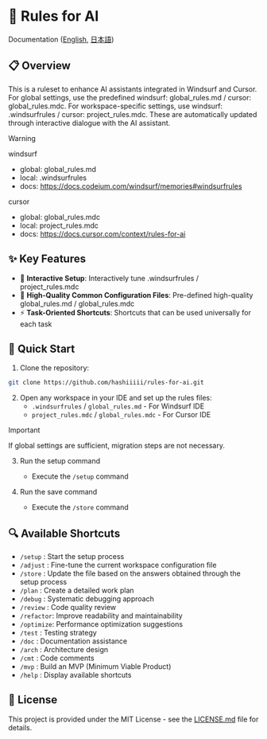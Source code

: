 # 🤖 Rules for AI

Documentation ([English](https://github.com/hashiiiii/rules-for-ai/blob/main/README.md), [日本語](https://github.com/hashiiiii/rules-for-ai/blob/main/README_JA.md))

## 📋 Overview

This is a ruleset to enhance AI assistants integrated in Windsurf and Cursor.
For global settings, use the predefined windsurf: global_rules.md / cursor: global_rules.mdc.
For workspace-specific settings, use windsurf: .windsurfrules / cursor: project_rules.mdc.
These are automatically updated through interactive dialogue with the AI assistant.

> [!WARNING]
>
> windsurf
> - global: global_rules.md
> - local: .windsurfrules
> - docs: https://docs.codeium.com/windsurf/memories#windsurfrules
>
> cursor
> - global: global_rules.mdc
> - local: project_rules.mdc
> - docs: https://docs.cursor.com/context/rules-for-ai
>

## ✨ Key Features

- 🔄 **Interactive Setup**: Interactively tune .windsurfrules / project_rules.mdc
- 📝 **High-Quality Common Configuration Files**: Pre-defined high-quality global_rules.md / global_rules.mdc
- ⚡ **Task-Oriented Shortcuts**: Shortcuts that can be used universally for each task

## 🚀 Quick Start

1. Clone the repository:
```bash
git clone https://github.com/hashiiiii/rules-for-ai.git
```

2. Open any workspace in your IDE and set up the rules files:
   - `.windsurfrules` / `global_rules.md` - For Windsurf IDE
   - `project_rules.mdc` / `global_rules.mdc` - For Cursor IDE

> [!IMPORTANT]
>
> If global settings are sufficient, migration steps are not necessary.
>

3. Run the setup command
   - Execute the `/setup` command

4. Run the save command
   - Execute the `/store` command

## 🔍 Available Shortcuts

- `/setup`   : Start the setup process
- `/adjust`  : Fine-tune the current workspace configuration file
- `/store`   : Update the file based on the answers obtained through the setup process
- `/plan`    : Create a detailed work plan
- `/debug`   : Systematic debugging approach
- `/review`  : Code quality review
- `/refactor`: Improve readability and maintainability
- `/optimize`: Performance optimization suggestions
- `/test`    : Testing strategy
- `/doc`     : Documentation assistance
- `/arch`    : Architecture design
- `/cmt`     : Code comments
- `/mvp`     : Build an MVP (Minimum Viable Product)
- `/help`    : Display available shortcuts

## 📄 License

This project is provided under the MIT License - see the [LICENSE.md](LICENSE.md) file for details.
